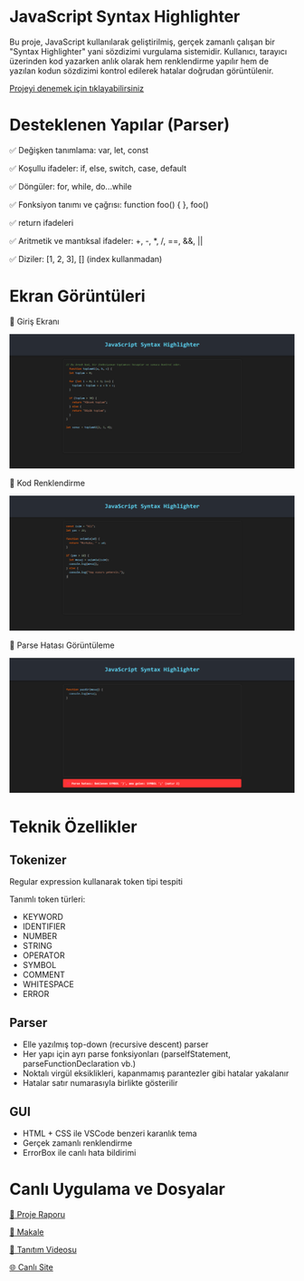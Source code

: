 # JavaScript Syntax Highlighter

Bu proje, JavaScript kullanılarak geliştirilmiş, gerçek zamanlı çalışan bir "Syntax Highlighter" yani sözdizimi vurgulama sistemidir. Kullanıcı, tarayıcı üzerinden kod yazarken anlık olarak hem renklendirme yapılır hem de yazılan kodun sözdizimi kontrol edilerek hatalar doğrudan görüntülenir.

[
Projeyi denemek için tıklayabilirsiniz](https://samierz.github.io/Syntax-Higlighter/)

# Desteklenen Yapılar (Parser)

✅ Değişken tanımlama: var, let, const

✅ Koşullu ifadeler: if, else, switch, case, default

✅ Döngüler: for, while, do...while

✅ Fonksiyon tanımı ve çağrısı: function foo() { }, foo()

✅ return ifadeleri

✅ Aritmetik ve mantıksal ifadeler: +, -, *, /, ==, &&, ||

✅ Diziler: [1, 2, 3], [] (index kullanmadan)



 # Ekran Görüntüleri

🔹 Giriş Ekranı

![Oyun Ekranı](img/ss1.png)


🔹 Kod Renklendirme

![Oyun Ekranı](img/ss2.png)



🔹 Parse Hatası Görüntüleme

![Oyun Ekranı](img/ss3.png)

# Teknik Özellikler

## Tokenizer

Regular expression kullanarak token tipi tespiti

Tanımlı token türleri:

- KEYWORD
- IDENTIFIER
- NUMBER
- STRING
- OPERATOR
- SYMBOL
- COMMENT
- WHITESPACE
- ERROR

## Parser

- Elle yazılmış top-down (recursive descent) parser
- Her yapı için ayrı parse fonksiyonları (parseIfStatement, parseFunctionDeclaration vb.)
- Noktalı virgül eksiklikleri, kapanmamış parantezler gibi hatalar yakalanır
- Hatalar satır numarasıyla birlikte gösterilir

## GUI

- HTML + CSS ile VSCode benzeri karanlık tema
- Gerçek zamanlı renklendirme
- ErrorBox ile canlı hata bildirimi

# Canlı Uygulama ve Dosyalar


[📖 Proje Raporu](https://github.com/Samierz/Syntax-Higlighter/blob/main/proje%20raporu.pdf)

[📄 Makale](https://medium.com/@samierznc/real-time-syntax-highlighter-leksikal-analiz-ve-parsing-ile-kod-renklendirme-6ea509368121)

[🎥 Tanıtım Videosu](https://youtu.be/extn2HDl6Bk)

[🌐 Canlı Site ](https://samierz.github.io/Syntax-Higlighter/)













